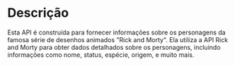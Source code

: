 <h1>Descrição</h1>
<p> 
    Esta API é construída para fornecer informações sobre os personagens da famosa série de desenhos animados "Rick and Morty". 
    Ela utiliza a API Rick and Morty para obter dados detalhados sobre os personagens, incluindo informações como nome, status, espécie, origem, e muito mais.
</p>
